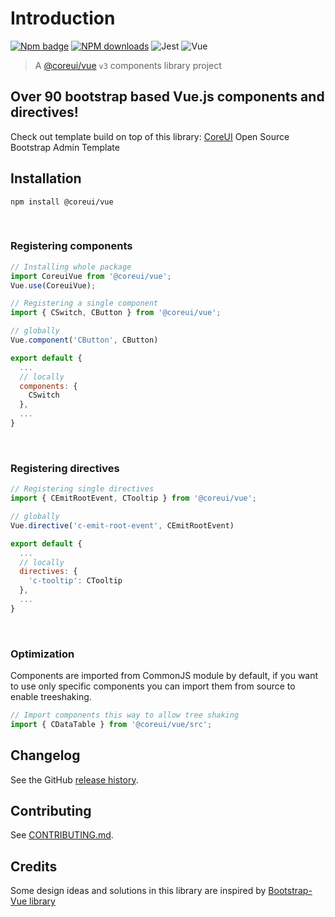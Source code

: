 # Introduction

[![Npm badge](https://img.shields.io/npm/v/@coreui/vue.svg)][npm]
[![NPM downloads][npm-download]][npm]
![Jest](https://img.shields.io/badge/Jest-^24.9.0-blue.svg)
![Vue](https://img.shields.io/badge/Vue-^2.6.10-brightgreen.svg)

[npm]: https://www.npmjs.com/package/@coreui/vue
[npm-download]: https://img.shields.io/npm/dm/@coreui/vue.svg?style=flat-square

> A [@coreui/vue](https://coreui.io/vue) `v3` components library project

## Over 90 bootstrap based Vue.js components and directives!
Check out template build on top of this library: [CoreUI](https://coreui.io/vue/) Open Source Bootstrap Admin Template

## Installation
```
npm install @coreui/vue
```
</br>

### Registering components
```js
// Installing whole package
import CoreuiVue from '@coreui/vue';
Vue.use(CoreuiVue);

// Registering a single component
import { CSwitch, CButton } from '@coreui/vue';

// globally
Vue.component('CButton', CButton)

export default {
  ...
  // locally
  components: {
    CSwitch
  },
  ...
}
```
</br>

### Registering directives
```js
// Registering single directives
import { CEmitRootEvent, CTooltip } from '@coreui/vue';

// globally
Vue.directive('c-emit-root-event', CEmitRootEvent)

export default {
  ...
  // locally
  directives: {
    'c-tooltip': CTooltip
  },
  ...
}
```
</br>

### Optimization
Components are imported from CommonJS module by default, if you want to use only specific components you can import them from source to enable treeshaking.

```js
// Import components this way to allow tree shaking
import { CDataTable } from '@coreui/vue/src';
```

## Changelog

See the GitHub [release history](https://github.com/coreui/coreui-vue/releases).

## Contributing

See [CONTRIBUTING.md](https://github.com/coreui/coreui-vue/blob/v3-next/CONTRIBUTING.md).

## Credits

Some design ideas and solutions in this library are inspired by [Bootstrap-Vue library](https://bootstrap-vue.js.org/)